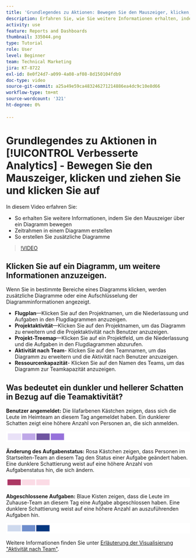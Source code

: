 ```yaml
---
title: 'Grundlegendes zu Aktionen: Bewegen Sie den Mauszeiger, klicken, ziehen und klicken Sie auf'
description: Erfahren Sie, wie Sie weitere Informationen erhalten, indem Sie den Mauszeiger über ein Diagramm bewegen, einen Zeitrahmen für ein Diagramm erstellen und zusätzliche Diagramme erstellen, und zwar alles in [!UICONTROL Verbesserte Analytics].
activity: use
feature: Reports and Dashboards
thumbnail: 335044.png
type: Tutorial
role: User
level: Beginner
team: Technical Marketing
jira: KT-8722
exl-id: 8e0f24d7-a099-4a08-af08-8d150104fdb9
doc-type: video
source-git-commit: a25a49e59ca483246271214886ea4dc9c10e8d66
workflow-type: tm+mt
source-wordcount: '321'
ht-degree: 0%

---
```


# Grundlegendes zu Aktionen in [!UICONTROL Verbesserte Analytics] - Bewegen Sie den Mauszeiger, klicken und ziehen Sie und klicken Sie auf

In diesem Video erfahren Sie:

* So erhalten Sie weitere Informationen, indem Sie den Mauszeiger über ein Diagramm bewegen
* Zeitrahmen in einem Diagramm erstellen
* So erstellen Sie zusätzliche Diagramme

>[!VIDEO](https://video.tv.adobe.com/v/335044/?quality=12&learn=on)

## Klicken Sie auf ein Diagramm, um weitere Informationen anzuzeigen.

Wenn Sie in bestimmte Bereiche eines Diagramms klicken, werden zusätzliche Diagramme oder eine Aufschlüsselung der Diagramminformationen angezeigt.

* **Flugplan**—Klicken Sie auf den Projektnamen, um die Niederlassung und Aufgaben in den Flugdiagrammen anzuzeigen.
* **Projektaktivität**—Klicken Sie auf den Projektnamen, um das Diagramm zu erweitern und die Projektaktivität nach Benutzer anzuzeigen.
* **Projekt-Treemap**—Klicken Sie auf ein Projektfeld, um die Niederlassung und die Aufgaben in den Flugdiagrammen abzurufen.
* **Aktivität nach Team**- Klicken Sie auf den Teamnamen, um das Diagramm zu erweitern und die Aktivität nach Benutzer anzuzeigen.
* **Ressourcenkapazität**- Klicken Sie auf den Namen des Teams, um das Diagramm zur Teamkapazität anzuzeigen.

## Was bedeutet ein dunkler und hellerer Schatten in Bezug auf die Teamaktivität?

**Benutzer angemeldet:** Die lilafarbenen Kästchen zeigen, dass sich die Leute im Heimteam an diesem Tag angemeldet haben. Ein dunklerer Schatten zeigt eine höhere Anzahl von Personen an, die sich anmelden.

![Ein Bild mit violetten Schattierungen](assets/purple-shaded-boxes.png)

**Änderung des Aufgabenstatus:** Rosa Kästchen zeigen, dass Personen im Startseiten-Team an diesem Tag den Status einer Aufgabe geändert haben. Eine dunklere Schattierung weist auf eine höhere Anzahl von Aufgabenstatus hin, die sich ändern.

![Ein Bild mit rosa schattierten Feldern](assets/pink-shaded-boxes.png)

**Abgeschlossene Aufgaben:** Blaue Kisten zeigen, dass die Leute im Zuhause-Team an diesem Tag eine Aufgabe abgeschlossen haben. Eine dunklere Schattierung weist auf eine höhere Anzahl an auszuführenden Aufgaben hin.

![Ein Bild mit blauen schattierten Feldern](assets/blue-shaded-boxes.png)

Weitere Informationen finden Sie unter [Erläuterung der Visualisierung &quot;Aktivität nach Team&quot;](https://experienceleague.adobe.com/docs/workfront/using/reporting/enhanced-analytics/activity-by-team-overview.html?lang=en).
